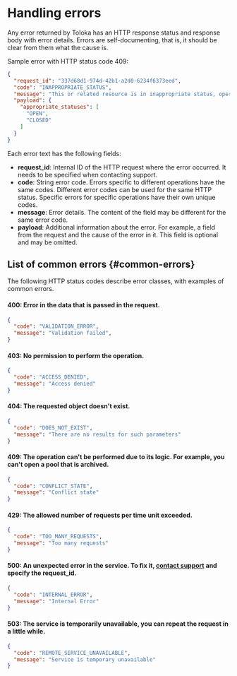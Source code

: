 # Handling errors

Any error returned by Toloka has an HTTP response status and response body with error details. Errors are self-documenting, that is, it should be clear from them what the cause is.

Sample error with HTTP status code 409:

```json
{
  "request_id": "337d68d1-974d-42b1-a2d0-6234f6373eed",
  "code": "INAPPROPRIATE_STATUS",
  "message": "This or related resource is in inappropriate status, operation is not allowed",
  "payload": {
    "appropriate_statuses": [
      "OPEN",
      "CLOSED"
    ]
  }
}
```

Each error text has the following fields:

- **request_id**: Internal ID of the HTTP request where the error occurred. It needs to be specified when contacting support.
- **code**: String error code. Errors specific to different operations have the same codes. Different error codes can be used for the same HTTP status. Specific errors for specific operations have their own unique codes.
- **message**: Error details. The content of the field may be different for the same error code.
- **payload**: Additional information about the error. For example, a field from the request and the cause of the error in it. This field is optional and may be omitted.

## List of common errors {#common-errors}

The following HTTP status codes describe error classes, with examples of common errors.

#### 400: Error in the data that is passed in the request.

```json
{
  "code": "VALIDATION_ERROR",
  "message": "Validation failed",
}
```

#### 403: No permission to perform the operation.

```json
{
  "code": "ACCESS_DENIED",
  "message": "Access denied"
}
```

#### 404: The requested object doesn't exist.

```json
{
  "code": "DOES_NOT_EXIST",
  "message": "There are no results for such parameters"
}
```

#### 409: The operation can't be performed due to its logic. For example, you can't open a pool that is archived.

```json
{
  "code": "CONFLICT_STATE",
  "message": "Conflict state"
}
```

#### 429: The allowed number of requests per time unit exceeded.

```json
{
  "code": "TOO_MANY_REQUESTS",
  "message": "Too many requests"
}
```

#### 500: An unexpected error in the service. To fix it, [contact support](../../guide/troubleshooting/support.md#troubleshooting__help) and specify the request_id.

```json
{
  "code": "INTERNAL_ERROR",
  "message": "Internal Error"
}
```

#### 503: The service is temporarily unavailable, you can repeat the request in a little while.

```json
{
  "code": "REMOTE_SERVICE_UNAVAILABLE",
  "message": "Service is temporary unavailable"
}
```